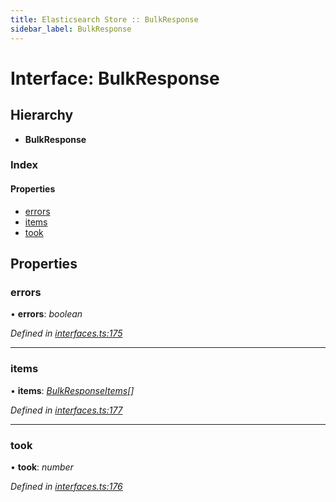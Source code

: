 ```yaml
---
title: Elasticsearch Store :: BulkResponse
sidebar_label: BulkResponse
---
```


# Interface: BulkResponse

## Hierarchy

* **BulkResponse**

### Index

#### Properties

* [errors](bulkresponse.md#errors)
* [items](bulkresponse.md#items)
* [took](bulkresponse.md#took)

## Properties

###  errors

• **errors**: *boolean*

*Defined in [interfaces.ts:175](https://github.com/terascope/teraslice/blob/b0f73ab9/packages/elasticsearch-store/src/interfaces.ts#L175)*

___

###  items

• **items**: *[BulkResponseItems](../overview.md#bulkresponseitems)[]*

*Defined in [interfaces.ts:177](https://github.com/terascope/teraslice/blob/b0f73ab9/packages/elasticsearch-store/src/interfaces.ts#L177)*

___

###  took

• **took**: *number*

*Defined in [interfaces.ts:176](https://github.com/terascope/teraslice/blob/b0f73ab9/packages/elasticsearch-store/src/interfaces.ts#L176)*

